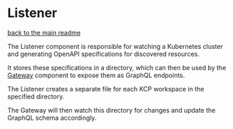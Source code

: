 # Listener

[back to the main readme](../README.md)

The Listener component is responsible for watching a Kubernetes cluster and generating OpenAPI specifications for discovered resources.

It stores these specifications in a directory, which can then be used by the [Gateway](./gateway.md) component to expose them as GraphQL endpoints.

The Listener creates a separate file for each KCP workspace in the specified directory. 

The Gateway will then watch this directory for changes and update the GraphQL schema accordingly.

